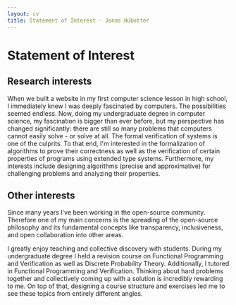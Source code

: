 ```yaml
---
layout: cv
title: Statement of Interest - Jonas Hübotter
---
```


# Statement of Interest

## Research interests

When we built a website in my first computer science lesson in high school, I
immediately knew I was deeply fascinated by computers. The possibilities seemed
endless. Now, doing my undergraduate degree in computer science, my fascination
is bigger than ever before, but my perspective has changed significantly:
there are still so many problems that computers cannot easily solve - or solve
at all. The formal verification of systems is one of the culprits. To that end,
I'm interested in the formalization of algorithms to prove their correctness as
well as the verification of certain properties of programs using extended type
systems. Furthermore, my interests include designing algorithms (precise and
approximative) for challenging problems and analyzing their properties.

## Other interests

Since many years I've been working in the open-source community.
Therefore one of my main concerns is the spreading of the open-source philosophy
and its fundamental concepts like transparency, inclusiveness, and open
collaboration into other areas.

I greatly enjoy teaching and collective discovery with students. During my
undergraduate degree I held a revision course on Functional Programming and
Verification as well as Discrete Probability Theory. Additionally, I tutored in
Functional Programming and Verification. Thinking about hard problems together
and collectively coming up with a solution is incredibly rewarding to me. On top
of that, designing a course structure and exercises led me to see these topics
from entirely different angles.
